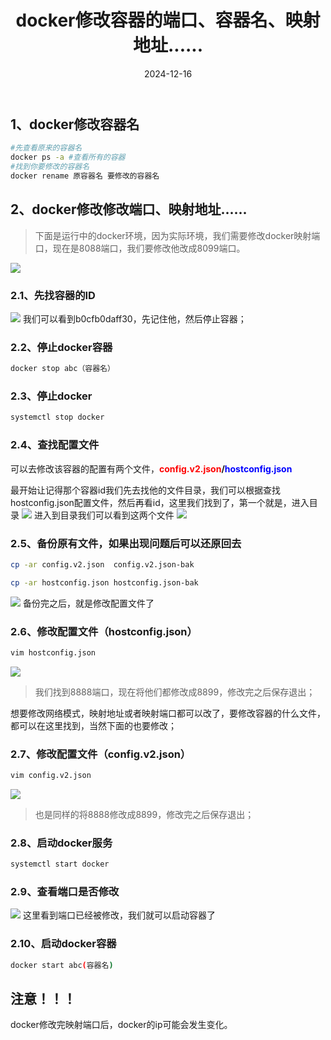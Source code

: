 ﻿---
title: docker修改容器的端口、容器名、映射地址......
icon: circle-info
order: 1
category:
  - Linux
  - Docker
tag:
  - Linux
  - Docker
  - 运维
pageview: false
date: 2024-12-16
comment: false
breadcrumb: false
---

## 1、docker修改容器名

```bash
#先查看原来的容器名
docker ps -a #查看所有的容器
#找到你要修改的容器名
docker rename 原容器名 要修改的容器名
```

## 2、docker修改修改端口、映射地址......
>下面是运行中的docker环境，因为实际环境，我们需要修改docker映射端口，现在是8088端口，我们要修改他改成8099端口。
>
![](https://lcy-blog.oss-cn-beijing.aliyuncs.com/blog/202412161442631.png)
### 2.1、先找容器的ID
![](https://lcy-blog.oss-cn-beijing.aliyuncs.com/blog/202412161442157.png)
我们可以看到b0cfb0daff30，先记住他，然后停止容器；

### 2.2、停止docker容器

```bash
docker stop abc（容器名）
```
### 2.3、停止docker

```bash
systemctl stop docker
```
### 2.4、查找配置文件
可以去修改该容器的配置有两个文件，**<font color=red>config.v2.json</font>/<font color=blue>hostconfig.json</font>**

最开始让记得那个容器id我们先去找他的文件目录，我们可以根据查找hostconfig.json配置文件，然后再看id，这里我们找到了，第一个就是，进入目录
![](https://lcy-blog.oss-cn-beijing.aliyuncs.com/blog/202412161442499.png)
进入到目录我们可以看到这两个文件
![](https://lcy-blog.oss-cn-beijing.aliyuncs.com/blog/202412161442312.png)

### 2.5、备份原有文件，如果出现问题后可以还原回去

```bash
cp -ar config.v2.json  config.v2.json-bak

cp -ar hostconfig.json hostconfig.json-bak
```
![](https://lcy-blog.oss-cn-beijing.aliyuncs.com/blog/202412161442430.png)
备份完之后，就是修改配置文件了

### 2.6、修改配置文件（hostconfig.json）
```bash
vim hostconfig.json
```
![](https://lcy-blog.oss-cn-beijing.aliyuncs.com/blog/202412161442191.png)
>我们找到8888端口，现在将他们都修改成8899，修改完之后保存退出；

想要修改网络模式，映射地址或者映射端口都可以改了，要修改容器的什么文件，都可以在这里找到，当然下面的也要修改；
### 2.7、修改配置文件（config.v2.json）

```bash
vim config.v2.json
```
![](https://lcy-blog.oss-cn-beijing.aliyuncs.com/blog/202412161442352.png)
>也是同样的将8888修改成8899，修改完之后保存退出；

### 2.8、启动docker服务

```bash
systemctl start docker
```

### 2.9、查看端口是否修改
![](https://lcy-blog.oss-cn-beijing.aliyuncs.com/blog/202412161444545.png)
这里看到端口已经被修改，我们就可以启动容器了

### 2.10、启动docker容器

```bash
docker start abc(容器名)
```


## 注意！！！
docker修改完映射端口后，docker的ip可能会发生变化。


